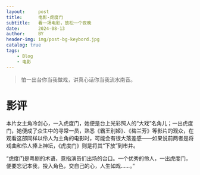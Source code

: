 ```yaml
---
layout:     post
title:      电影-虎度门
subtitle:   看一场电影，放松一个夜晚
date:       2024-08-13
author:     BY
header-img: img/post-bg-keybord.jpg
catalog: true
tags:
    - Blog
    - 电影
---
```


> 怕一出台你当我做戏，讲真心话你当我流水南音。

# 影评
本片女主角冷剑心，一入虎度门，她便是台上光彩照人的“大戏”名角儿；一出虎度门，她便成了众生中的寻常一员，熟悉《霸王别姬》、《梅兰芳》等影片的观众，在观看这部同样以伶人为主角的电影时，可能会有很大落差感——如果说前两者是将戏曲和伶人捧上神坛，《虎度门》则是将其“下放”到市井。

“虎度门是粤剧的术语，意指演员们出场的台口。一个优秀的伶人，一出虎度门，便要忘记本我，投入角色，交自己的心，人生如戏……。”


